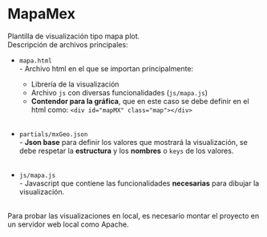 # MapaMex

Plantilla de visualización tipo mapa plot.<br>
Descripción de archivos principales:

- `mapa.html` <br>- Archivo html en el que se importan principalmente:
  * Librería de la visualización
  * Archivo `js` con diversas funcionalidades (`js/mapa.js`)
  * **Contendor para la gráfica**, que en este caso se debe definir en el html como: `<div id="mapMX" class="map"></div>`

  <br>  
  
- `partials/mxGeo.json`<br>- **Json base** para definir los valores que mostrará la visualización, se debe respetar la **estructura** y los **nombres** o `keys` de los valores.<br><br>

- `js/mapa.js`<br>- Javascript que contiene las funcionalidades **necesarias** para dibujar la visualización.
<br><br>

Para probar las visualizaciones en local, es necesario montar el proyecto en un servidor web local como Apache.